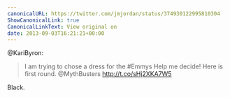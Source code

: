 ```yaml
---
canonicalURL: https://twitter.com/jmjordan/status/374930122995810304
ShowCanonicalLink: true
CanonicalLinkText: View original on
date: 2013-09-03T16:21:21+00:00
---
```

@KariByron:

> I am trying to chose a dress for the #Emmys Help me decide!  Here is first round.  @MythBusters http://t.co/sHj2XKA7W5

Black.